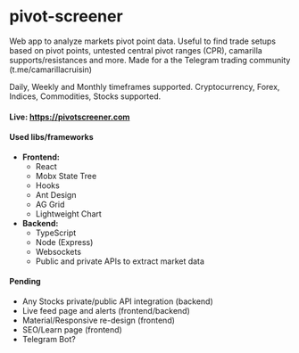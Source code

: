 # pivot-screener
Web app to analyze markets pivot point data. Useful to find trade setups based on pivot points, untested central pivot ranges (CPR), camarilla supports/resistances and more. Made for a the Telegram trading community (t.me/camarillacruisin)

Daily, Weekly and Monthly timeframes supported.
Cryptocurrency, Forex, Indices, Commodities, Stocks supported.

#### Live: https://pivotscreener.com

#### Used libs/frameworks
- **Frontend:** 
  - React
  - Mobx State Tree
  - Hooks
  - Ant Design
  - AG Grid
  - Lightweight Chart
- **Backend:** 
  - TypeScript
  - Node (Express)
  - Websockets
  - Public and private APIs to extract market data

#### Pending
- Any Stocks private/public API integration (backend)
- Live feed page and alerts (frontend/backend)
- Material/Responsive re-design (frontend)
- SEO/Learn page (frontend)
- Telegram Bot?
